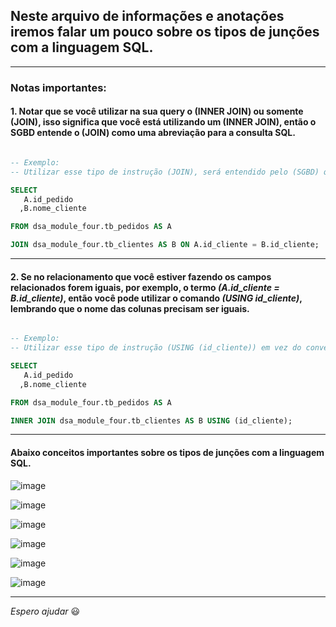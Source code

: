 ## Neste arquivo de informações e anotações iremos falar um pouco sobre os tipos de junções com a linguagem SQL.

---

### Notas importantes:

#### 1. Notar que se você utilizar na sua query o (INNER JOIN) ou somente (JOIN), isso significa que você está utilizando um (INNER JOIN), então o SGBD entende o (JOIN) como uma abreviação para a consulta SQL.

```sql

-- Exemplo:
-- Utilizar esse tipo de instrução (JOIN), será entendido pelo (SGBD) que você está utilizando um (INNER JOIN).

SELECT
   A.id_pedido
  ,B.nome_cliente

FROM dsa_module_four.tb_pedidos AS A

JOIN dsa_module_four.tb_clientes AS B ON A.id_cliente = B.id_cliente;

```

---

#### 2. Se no relacionamento que você estiver fazendo os campos relacionados forem iguais, por exemplo, o termo _(A.id_cliente = B.id_cliente)_, então você pode utilizar o comando _(USING id_cliente)_, lembrando que o nome das colunas precisam ser iguais.

```sql

-- Exemplo:
-- Utilizar esse tipo de instrução (USING (id_cliente)) em vez do convencional (A.id_cliente = B.id_cliente), só irá funcionar se o nome das colunas entre as tabelas forem iguais.

SELECT
   A.id_pedido
  ,B.nome_cliente

FROM dsa_module_four.tb_pedidos AS A

INNER JOIN dsa_module_four.tb_clientes AS B USING (id_cliente);


```

---

#### Abaixo conceitos importantes sobre os tipos de junções com a linguagem SQL.

![image](https://github.com/Phelipe-Sempreboni/tutorials-informations-notes/assets/57469401/554f6eb3-9bda-495d-bd26-0deed512c5a5)

![image](https://github.com/Phelipe-Sempreboni/tutorials-informations-notes/assets/57469401/0224c6de-2075-409f-89ff-1ac5942af06b)

![image](https://github.com/Phelipe-Sempreboni/tutorials-informations-notes/assets/57469401/f3c3fc2c-6895-46e0-9a9a-2971ebeaaea4)

![image](https://github.com/Phelipe-Sempreboni/tutorials-informations-notes/assets/57469401/87e9c303-c8ec-4351-889f-197de0fce6bb)

![image](https://github.com/Phelipe-Sempreboni/tutorials-informations-notes/assets/57469401/3f929766-146b-4045-bd97-a90f2cae3414)

![image](https://github.com/Phelipe-Sempreboni/tutorials-informations-notes/assets/57469401/6b0e307b-dfc0-4eeb-b39b-657cb12a0c39)

---

_Espero ajudar_ :smiley:
